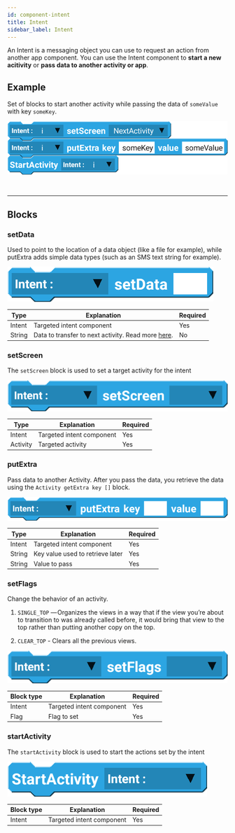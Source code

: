```yaml
---
id: component-intent
title: Intent
sidebar_label: Intent
---
```


An Intent is a messaging object you can use to request an action from another app component. You can use the Intent component to **start a new acitivity** or **pass data to another activity or app**.

## Example

Set of blocks to start another activity while passing the data of `someValue` with key `someKey`.

![example](assets/intent/example.png)

<br/>

--------------------

## Blocks

### setData

Used to point to the location of a data object (like a file for example), while putExtra adds simple data types (such as an SMS text string for example).

![set data](assets/intent/set-data.png)

| Type   | Explanation                                                  | Required |
| ------ | ------------------------------------------------------------ | -------- |
| Intent | Targeted intent component                                    | Yes      |
| String | Data to transfer to next activity. Read more [here](https://developer.android.com/guide/components/intents-filters). | No       |

### setScreen

The `setScreen` block is used to set a target activity for the intent

![set screen](assets/intent/set-screen.png)

| Type     | Explanation               | Required |
| -------- | --------------------------| -------- |
| Intent   | Targeted intent component | Yes      |
| Activity | Targeted activity         | Yes      |

### putExtra

Pass data to another Activity. After you pass the data, you retrieve the data using the `Activity getExtra key []` block.

![put extra](assets/intent/put-extra.png)

| Type   | Explanation                      | Required |
| ------ | -------------------------------- | -------- |
| Intent | Targeted intent component        | Yes      |
| String | Key value used to retrieve later | Yes      |
| String | Value to pass                    | Yes      |

### setFlags

Change the behavior of an activity.

1. `SINGLE_TOP` — Organizes the views in a way that if the view you’re about to transition to was already called before, it would bring that view to the top rather than putting another copy on the top.

2. `CLEAR_TOP` - Clears all the previous views.

![set flags](assets/intent/set-flags.png)

| Block type | Explanation               | Required |
| ---------- | ------------------------- | -------- |
| Intent     | Targeted intent component | Yes      |
| Flag       | Flag to set               | Yes      |

### startActivity

The `startActivity` block is used to start the actions set by the intent

![start activity](assets/intent/start-activity.png)

| Block type | Explanation               | Required |
| ---------- | ------------------------- | -------- |
| Intent     | Targeted intent component | Yes      |